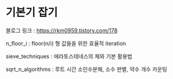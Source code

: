 # 기본기 잡기

블로그 링크 : https://rkm0959.tistory.com/178

n_floor_i : floor(n/i) 형 값들을 위한 효율적 iteration

sieve_techniques : 에라토스테네스의 체와 기본 활용법

sqrt_n_algorithms : 루트 시간 소인수분해, 소수 판별, 약수 개수 카운팅
